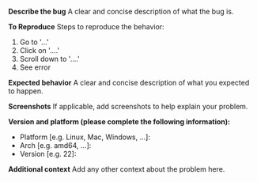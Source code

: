 **Describe the bug**
A clear and concise description of what the bug is.

**To Reproduce**
Steps to reproduce the behavior:

1. Go to '...'
2. Click on '....'
3. Scroll down to '....'
4. See error

**Expected behavior**
A clear and concise description of what you expected to happen.

**Screenshots**
If applicable, add screenshots to help explain your problem.

**Version and platform (please complete the following information):**

- Platform [e.g. Linux, Mac, Windows, ...]:
- Arch [e.g. amd64, ...]:
- Version [e.g. 22]:

**Additional context**
Add any other context about the problem here.
